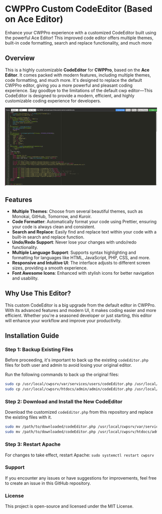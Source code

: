 # CWPPro Custom CodeEditor (Based on Ace Editor)
Enhance your CWPPro experience with a customized CodeEditor built using the powerful Ace Editor! This improved code editor offers multiple themes, built-in code formatting, search and replace functionality, and much more

## Overview

This is a highly customizable **CodeEditor** for **CWPPro**, based on the **Ace Editor**. It comes packed with modern features, including multiple themes, code formatting, and much more. It's designed to replace the default CWPPro editor, giving you a more powerful and pleasant coding experience. Say goodbye to the limitations of the default cwp editor—This CodeEditor is designed to provide a modern, efficient, and highly customizable coding experience for developers.

![Screenshot](./screenshot.png)

## Features

- **Multiple Themes**: Choose from several beautiful themes, such as Monokai, GitHub, Tomorrow, and Kuroir.
- **Code Formatter**: Automatically format your code using Prettier, ensuring your code is always clean and consistent.
- **Search and Replace**: Easily find and replace text within your code with a built-in search and replace function.
- **Undo/Redo Support**: Never lose your changes with undo/redo functionality.
- **Multiple Language Support**: Supports syntax highlighting and formatting for languages like HTML, JavaScript, PHP, CSS, and more.
- **Responsive and Intuitive UI**: The interface adjusts to different screen sizes, providing a smooth experience.
- **Font Awesome Icons**: Enhanced with stylish icons for better navigation and usability.

## Why Use This Editor?

This custom CodeEditor is a big upgrade from the default editor in CWPPro. With its advanced features and modern UI, it makes coding easier and more efficient. Whether you're a seasoned developer or just starting, this editor will enhance your workflow and improve your productivity.

## Installation Guide

### Step 1: Backup Existing Files

Before proceeding, it's important to back up the existing `codeEditor.php` files for both user and admin to avoid losing your original editor.

Run the following commands to back up the original files:

```bash
sudo cp /usr/local/cwpsrv/var/services/users/codeEditor.php /usr/local/cwpsrv/var/services/users/codeEditor_backup.php
sudo cp /usr/local/cwpsrv/htdocs/admin/admin/codeEditor.php /usr/local/cwpsrv/htdocs/admin/admin/codeEditor_backup.php
```

### Step 2: Download and Install the New CodeEditor
Download the customized `codeEditor.php` from this repository and replace the existing files with it.
```bash
sudo mv /path/to/downloaded/codeEditor.php /usr/local/cwpsrv/var/services/users/codeEditor.php
sudo mv /path/to/downloaded/codeEditor.php /usr/local/cwpsrv/htdocs/admin/admin/codeEditor.php
```

### Step 3: Restart Apache
For changes to take effect, restart Apache:
`sudo systemctl restart cwpsrv`

### Support
If you encounter any issues or have suggestions for improvements, feel free to create an issue in this GitHub repository.

### License
This project is open-source and licensed under the MIT License.

